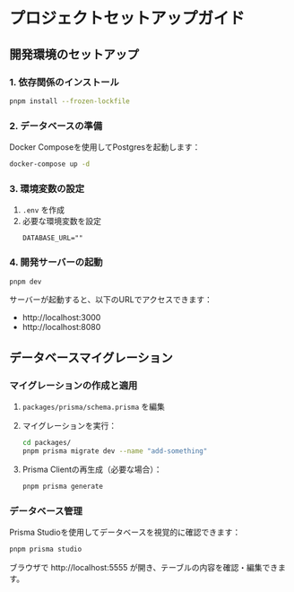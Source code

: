 # プロジェクトセットアップガイド

## 開発環境のセットアップ

### 1. 依存関係のインストール

```bash
pnpm install --frozen-lockfile
```

### 2. データベースの準備

Docker Composeを使用してPostgresを起動します：

```bash
docker-compose up -d
```

### 3. 環境変数の設定

1. `.env` を作成
2. 必要な環境変数を設定
   ```
   DATABASE_URL=""
   ```

### 4. 開発サーバーの起動

```bash
pnpm dev
```

サーバーが起動すると、以下のURLでアクセスできます：
- http://localhost:3000
- http://localhost:8080

## データベースマイグレーション

### マイグレーションの作成と適用

1. `packages/prisma/schema.prisma` を編集

2. マイグレーションを実行：
   ```bash
   cd packages/
   pnpm prisma migrate dev --name "add-something"
   ```

3. Prisma Clientの再生成（必要な場合）：
   ```bash
   pnpm prisma generate
   ```

### データベース管理

Prisma Studioを使用してデータベースを視覚的に確認できます：

```bash
pnpm prisma studio
```

ブラウザで http://localhost:5555 が開き、テーブルの内容を確認・編集できます。
